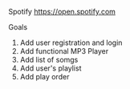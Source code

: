 Spotify
https://open.spotify.com

Goals
1. Add user registration and login
2. Add functional MP3 Player
3. Add list of somgs
4. Add user's playlist
5. Add play order
